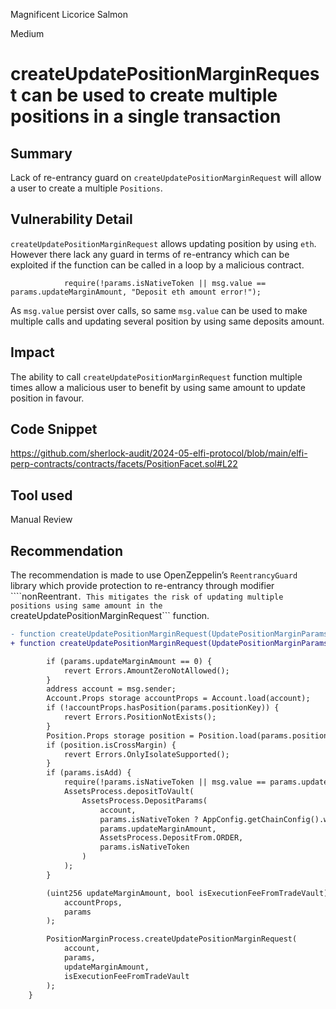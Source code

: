 Magnificent Licorice Salmon

Medium

# createUpdatePositionMarginRequest can be used to create multiple positions in a single transaction

## Summary
Lack of re-entrancy guard on ```createUpdatePositionMarginRequest``` will allow a user to create a multiple ```Positions```.

## Vulnerability Detail
```createUpdatePositionMarginRequest``` allows updating position by using ```eth```. However there lack any guard in terms of re-entrancy which can be exploited if the function can be called in a loop by a malicious contract. 
```solidity
            require(!params.isNativeToken || msg.value == params.updateMarginAmount, "Deposit eth amount error!");
```
As ```msg.value``` persist over calls, so same ```msg.value``` can be used to make multiple calls and updating several position  by using same deposits amount.

## Impact
The ability to call ```createUpdatePositionMarginRequest``` function multiple times allow a malicious user to benefit by using same amount to update position in favour.

## Code Snippet
https://github.com/sherlock-audit/2024-05-elfi-protocol/blob/main/elfi-perp-contracts/contracts/facets/PositionFacet.sol#L22

## Tool used

Manual Review

## Recommendation
The recommendation is made to use OpenZeppelin’s ```ReentrancyGuard``` library which provide protection to re-entrancy through modifier ````nonReentrant```.
This mitigates the risk of updating multiple positions using same amount in the ```createUpdatePositionMarginRequest``` function.
```diff
- function createUpdatePositionMarginRequest(UpdatePositionMarginParams calldata params) external payable override {
+ function createUpdatePositionMarginRequest(UpdatePositionMarginParams calldata params) external payable override nonReentrant {

        if (params.updateMarginAmount == 0) {
            revert Errors.AmountZeroNotAllowed();
        }
        address account = msg.sender;
        Account.Props storage accountProps = Account.load(account);
        if (!accountProps.hasPosition(params.positionKey)) {
            revert Errors.PositionNotExists();
        }
        Position.Props storage position = Position.load(params.positionKey);
        if (position.isCrossMargin) {
            revert Errors.OnlyIsolateSupported();
        }
        if (params.isAdd) {
            require(!params.isNativeToken || msg.value == params.updateMarginAmount, "Deposit eth amount error!");
            AssetsProcess.depositToVault(
                AssetsProcess.DepositParams(
                    account,
                    params.isNativeToken ? AppConfig.getChainConfig().wrapperToken : params.marginToken,
                    params.updateMarginAmount,
                    AssetsProcess.DepositFrom.ORDER,
                    params.isNativeToken
                )
            );
        }

        (uint256 updateMarginAmount, bool isExecutionFeeFromTradeVault) = _validateUpdateMarginExecutionFee(
            accountProps,
            params
        );

        PositionMarginProcess.createUpdatePositionMarginRequest(
            account,
            params,
            updateMarginAmount,
            isExecutionFeeFromTradeVault
        );
    }
```
